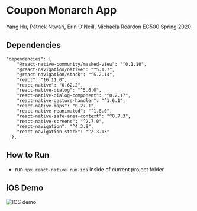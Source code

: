 # Coupon Monarch App 
Yang Hu, Patrick Ntwari, Erin O'Neill, Michaela Reardon
EC500
Spring 2020

## Dependencies
```
"dependencies": {
    "@react-native-community/masked-view": "^0.1.10",
    "@react-navigation/native": "^5.1.7",
    "@react-navigation/stack": "^5.2.14",
    "react": "16.11.0",
    "react-native": "0.62.2",
    "react-native-dialog": "^5.6.0",
    "react-native-dialog-component": "^0.2.17",
    "react-native-gesture-handler": "^1.6.1",
    "react-native-maps": "0.27.1",
    "react-native-reanimated": "^1.8.0",
    "react-native-safe-area-context": "^0.7.3",
    "react-native-screens": "^2.7.0",
    "react-navigation": "^4.3.8",
    "react-navigation-stack": "^2.3.13"
  },
```

## How to Run
- run ```npx react-native run-ios``` inside of current project folder

## iOS Demo
![IOS demo](./ios_demo.gif)
